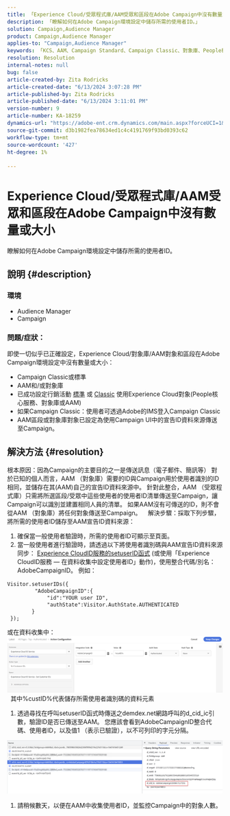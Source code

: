 ```yaml
---
title: 「Experience Cloud/受眾程式庫/AAM受眾和區段在Adobe Campaign中沒有數量或大小」
description: 「瞭解如何在Adobe Campaign環境設定中儲存所需的使用者ID。」
solution: Campaign,Audience Manager
product: Campaign,Audience Manager
applies-to: "Campaign,Audience Manager"
keywords: 「KCS、AAM、Campaign Standard、Campaign Classic、對象庫、People核心服務、Experience Cloud對象」
resolution: Resolution
internal-notes: null
bug: false
article-created-by: Zita Rodricks
article-created-date: "6/13/2024 3:07:28 PM"
article-published-by: Zita Rodricks
article-published-date: "6/13/2024 3:11:01 PM"
version-number: 9
article-number: KA-18259
dynamics-url: "https://adobe-ent.crm.dynamics.com/main.aspx?forceUCI=1&pagetype=entityrecord&etn=knowledgearticle&id=0ada6da1-9629-ef11-840a-002248084fbb"
source-git-commit: d3b1982fea78634ed1c4c4191769f93bd0393c62
workflow-type: tm+mt
source-wordcount: '427'
ht-degree: 1%

---
```


# Experience Cloud/受眾程式庫/AAM受眾和區段在Adobe Campaign中沒有數量或大小


瞭解如何在Adobe Campaign環境設定中儲存所需的使用者ID。

## 說明 {#description}


### 環境

- Audience Manager
- Campaign




### 問題/症狀： 

即使一切似乎已正確設定，Experience Cloud/對象庫/AAM對象和區段在Adobe Campaign環境設定中沒有數量或大小：

- Campaign Classic或標準
- AAM和/或對象庫
- 已成功設定行銷活動 [標準](https://experienceleague.adobe.com/docs/campaign-standard/using/integrating-with-adobe-cloud/working-with-campaign-and-audience-manager-or-people-core-service/provisioning-and-configuring-integration-with-audience-manager-or-people-core-service.html?lang=en) 或 [Classic](https://experienceleague.adobe.com/docs/campaign-classic/using/integrating-with-adobe-experience-cloud/audience-sharing/configuring-shared-audiences-integration-in-adobe-campaign.html?lang=en) 使用Experience Cloud對象(People核心服務、對象庫或AAM)
- 如果Campaign Classic：使用者可透過Adobe的IMS登入Campaign Classic
- AAM區段或對象庫對象已設定為使用Campaign UI中的宣告ID資料來源傳送至Campaign。



## 解決方法 {#resolution}


根本原因：因為Campaign的主要目的之一是傳送訊息（電子郵件、簡訊等） 對於已知的個人而言，AAM （對象庫）需要的ID與Campaign用於使用者識別的ID相同，並儲存在其(AAM)自己的宣告ID資料來源中。 針對此整合，AAM （受眾程式庫）只需將所選區段/受眾中這些使用者的使用者ID清單傳送至Campaign，讓Campaign可以識別並建置相同人員的清單。 如果AAM沒有可傳送的ID，則不會從AAM （對象庫）將任何對象傳送至Campaign。 
 
解決步驟：採取下列步驟，將所需的使用者ID儲存至AAM宣告ID資料來源：

1. 確保當一般使用者驗證時，所需的使用者ID可顯示至頁面。
2. 當一般使用者進行驗證時，請透過以下將使用者識別碼與AAM宣告ID資料來源同步： [Experience CloudID服務的setuserID函式](https://experienceleague.adobe.com/docs/id-service/using/id-service-api/methods/setcustomerids.html?lang=en) (或使用「Experience CloudID服務 — 在資料收集中設定使用者ID」動作)，使用整合代碼/別名：AdobeCampaignID。 例如：



```
Visitor.setuserIDs({
         "AdobeCampaignID":{ 
             "id":"YOUR user ID", 
             "authState":Visitor.AuthState.AUTHENTICATED 
        } 
 });
```


或在資料收集中：
![](assets/4e9305cf-76a5-ec11-983f-0022480b028f.png)
 
其中%custID%代表儲存所需使用者識別碼的資料元素

1. 透過尋找在呼叫setuserID函式時傳送之demdex.net網路呼叫的d_cid_ic引數，驗證ID是否已傳送至AAM。 您應該會看到AdobeCampaignID整合代碼、使用者ID，以及值1 （表示已驗證），以不可列印的字元分隔。


![](assets/4f9305cf-76a5-ec11-983f-0022480b028f.png)

1. 請稍候數天，以便在AAM中收集使用者ID，並監控Campaign中的對象人數。

